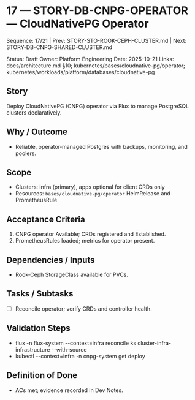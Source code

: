 # 17 — STORY-DB-CNPG-OPERATOR — CloudNativePG Operator

Sequence: 17/21 | Prev: STORY-STO-ROOK-CEPH-CLUSTER.md | Next: STORY-DB-CNPG-SHARED-CLUSTER.md

Status: Draft
Owner: Platform Engineering
Date: 2025-10-21
Links: docs/architecture.md §10; kubernetes/bases/cloudnative-pg/operator; kubernetes/workloads/platform/databases/cloudnative-pg

## Story
Deploy CloudNativePG (CNPG) operator via Flux to manage PostgreSQL clusters declaratively.

## Why / Outcome
- Reliable, operator‑managed Postgres with backups, monitoring, and poolers.

## Scope
- Clusters: infra (primary), apps optional for client CRDs only
- Resources: `bases/cloudnative-pg/operator` HelmRelease and PrometheusRule

## Acceptance Criteria
1) CNPG operator Available; CRDs registered and Established.
2) PrometheusRules loaded; metrics for operator present.

## Dependencies / Inputs
- Rook‑Ceph StorageClass available for PVCs.

## Tasks / Subtasks
- [ ] Reconcile operator; verify CRDs and controller health.

## Validation Steps
- flux -n flux-system --context=infra reconcile ks cluster-infra-infrastructure --with-source
- kubectl --context=infra -n cnpg-system get deploy

## Definition of Done
- ACs met; evidence recorded in Dev Notes.

